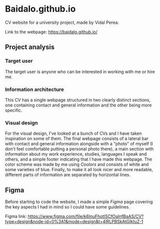 # Baidalo.github.io
CV website for a university project, made by Vidal Perea.

Link to the webpage: https://baidalo.github.io/

## Project analysis

### Target user

The target user is anyone who can be interested in working with me or hire me.

### Information architecture

This CV has a single webpage structured in two clearly distinct sections, one containing contact and general information and the other being more specific.

### Visual design

For the visual design, I've looked at a bunch of CVs and I have taken inspiration on some of them. The final webpage consists of a lateral bar with contact and general information alongside with a "photo" of myself (I don't feel comfortable putting a personal photo there), a main section with information about my work experience, studies, languages I speak and others, and a simple footer indicating that I have made this webpage. The color scheme was made by me using *Coolors* and consists of white and some varieties of blue. Finally, to make it all look nicer and more readable, different parts of information are separated by horizontal lines. 

## Figma

Before starting to code the website, I made a simple *Figma* page covering the key aspects I had in mind so I could have some guidelines.

Figma link: https://www.figma.com/file/k6InuFhotlSCfOalnfBaAS/CV?type=design&node-id=0%3A1&mode=design&t=4lRLPBSkAtGIktuZ-1
